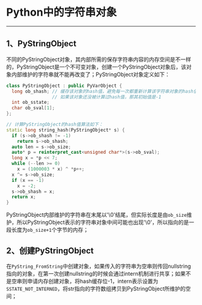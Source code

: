 # **Python中的字符串对象**
***

## **1、PyStringObject**
不同的PyStringObject对象，其内部所需的保存字符串内容的内存空间是不一样的，PyStringObject是一个不可变对象，创建一个PyStringObject对象后，该对象内部维护的字符串就不能再改变了；PyStringObject对象定义如下：
```C++
class PyStringObject : public PyVarObject {
  long ob_shash; // 缓存该对象的hash值，避免每一次都重新计算该字符串对象的hash值；
                 // 如果该对象还没被计算过hash值，那其初始值是-1
  int ob_sstate;
  char ob_sval[1];
};

// 计算PyStringObject的hash值算法如下：
static long string_hash(PyStringObject* s) {
  if (s->ob_shash != -1)
    return s->ob_shash;
  auto len = s->ob_size;
  auto* p = reinterpret_cast<unsigned char*>(s->ob_sval);
  long x = *p << 7;
  while (--len >= 0)
    x = (1000003 * x) ^ *p++;
  x ^= s->ob_size;
  if (x == -1)
    x = -2;
  s->ob_shash = x;
  return x;
}
```
PyStringObject内部维护的字符串在末尾以'\0'结尾，但实际长度是由`ob_size`维护，所以PyStringObject表示的字符串对象中间可能也出现'\0'，所以指向的是一段长度为`ob_size+1`个字节的内存；

## **2、创建PyStringObject**
在`PyString_FromString`中创建对象，如果传入的字符串为空串则传回nullstring指向的对象，在第一次创建nullstring的时候会通过intern机制进行共享；如果不是空串则申请内存创建对象，将hash缓存位-1，intern表示设置为`SSTATE_NOT_INTERNED`，将str指向的字符数组拷贝到PyStringObject所维护的空间；
